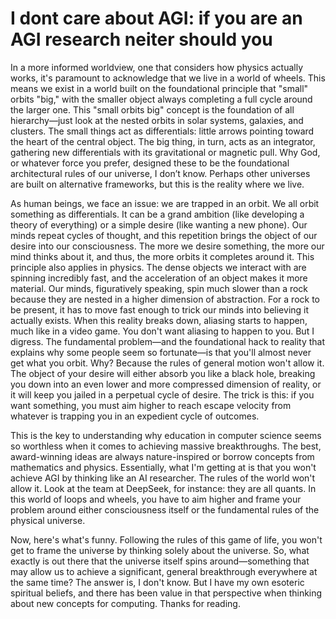 
# I dont care about AGI: if you are an AGI research neiter should you

In a more informed worldview, one that considers how physics actually works, it's paramount to acknowledge that we live in a world of wheels. This means we exist in a world built on the foundational principle that "small" orbits "big," with the smaller object always completing a full cycle around the larger one. This "small orbits big" concept is the foundation of all hierarchy—just look at the nested orbits in solar systems, galaxies, and clusters. The small things act as differentials: little arrows pointing toward the heart of the central object. The big thing, in turn, acts as an integrator, gathering new differentials with its gravitational or magnetic pull. Why God, or whatever force you prefer, designed these to be the foundational architectural rules of our universe, I don’t know. Perhaps other universes are built on alternative frameworks, but this is the reality where we live.

As human beings, we face an issue: we are trapped in an orbit. We all orbit something as differentials. It can be a grand ambition (like developing a theory of everything) or a simple desire (like wanting a new phone). Our minds repeat cycles of thought, and this repetition brings the object of our desire into our consciousness. The more we desire something, the more our mind thinks about it, and thus, the more orbits it completes around it. This principle also applies in physics. The dense objects we interact with are spinning incredibly fast, and the acceleration of an object makes it more material. Our minds, figuratively speaking, spin much slower than a rock because they are nested in a higher dimension of abstraction. For a rock to be present, it has to move fast enough to trick our minds into believing it actually exists. When this reality breaks down, aliasing starts to happen, much like in a video game. You don't want aliasing to happen to you.
But I digress. The fundamental problem—and the foundational hack to reality that explains why some people seem so fortunate—is that you'll almost never get what you orbit. Why? Because the rules of general motion won't allow it. The object of your desire will either absorb you like a black hole, breaking you down into an even lower and more compressed dimension of reality, or it will keep you jailed in a perpetual cycle of desire. The trick is this: if you want something, you must aim higher to reach escape velocity from whatever is trapping you in an expedient cycle of outcomes.

This is the key to understanding why education in computer science seems so worthless when it comes to achieving massive breakthroughs. The best, award-winning ideas are always nature-inspired or borrow concepts from mathematics and physics. Essentially, what I'm getting at is that you won't achieve AGI by thinking like an AI researcher. The rules of the world won't allow it. Look at the team at DeepSeek, for instance: they are all quants. In this world of loops and wheels, you have to aim higher and frame your problem around either consciousness itself or the fundamental rules of the physical universe.

Now, here's what's funny. Following the rules of this game of life, you won't get to frame the universe by thinking solely about the universe. So, what exactly is out there that the universe itself spins around—something that may allow us to achieve a significant, general breakthrough everywhere at the same time?
The answer is, I don't know. But I have my own esoteric spiritual beliefs, and there has been value in that perspective when thinking about new concepts for computing.
Thanks for reading.
